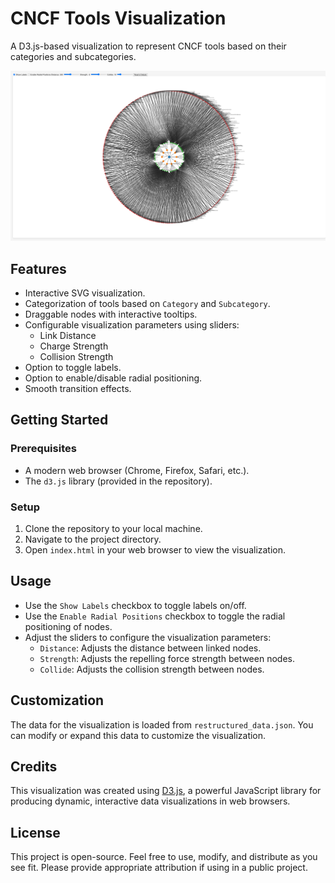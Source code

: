 # CNCF Tools Visualization

A D3.js-based visualization to represent CNCF tools based on their categories and subcategories.

![Graph](images/cncf_graph.png)
## Features

- Interactive SVG visualization.
- Categorization of tools based on `Category` and `Subcategory`.
- Draggable nodes with interactive tooltips.
- Configurable visualization parameters using sliders:
  - Link Distance
  - Charge Strength
  - Collision Strength
- Option to toggle labels.
- Option to enable/disable radial positioning.
- Smooth transition effects.

## Getting Started

### Prerequisites

- A modern web browser (Chrome, Firefox, Safari, etc.).
- The `d3.js` library (provided in the repository).

### Setup

1. Clone the repository to your local machine.
2. Navigate to the project directory.
3. Open `index.html` in your web browser to view the visualization.

## Usage

- Use the `Show Labels` checkbox to toggle labels on/off.
- Use the `Enable Radial Positions` checkbox to toggle the radial positioning of nodes.
- Adjust the sliders to configure the visualization parameters:
  - `Distance`: Adjusts the distance between linked nodes.
  - `Strength`: Adjusts the repelling force strength between nodes.
  - `Collide`: Adjusts the collision strength between nodes.

## Customization

The data for the visualization is loaded from `restructured_data.json`. You can modify or expand this data to customize the visualization.

## Credits

This visualization was created using [D3.js](https://d3js.org/), a powerful JavaScript library for producing dynamic, interactive data visualizations in web browsers.

## License

This project is open-source. Feel free to use, modify, and distribute as you see fit. Please provide appropriate attribution if using in a public project.
